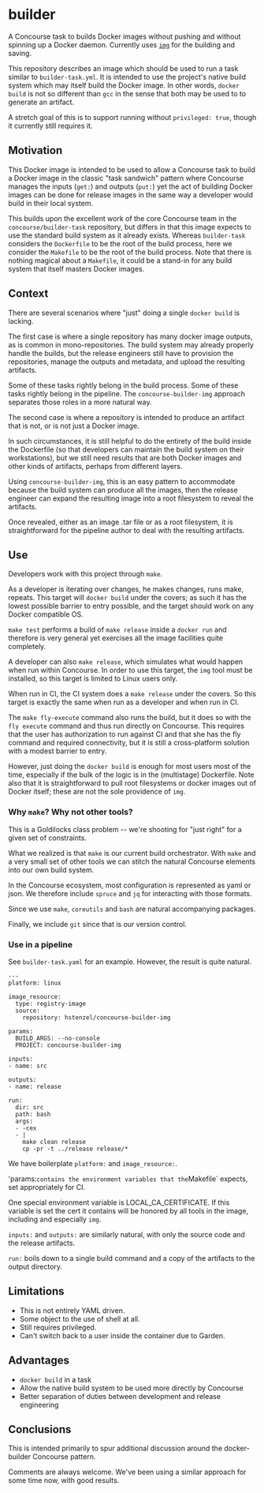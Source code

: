 # builder

A Concourse task to builds Docker images without pushing and without spinning
up a Docker daemon. Currently uses [`img`](http://github.com/genuinetools/img)
for the building and saving.

This repository describes an image which should be used to run a task similar
to `builder-task.yml`. It is intended to use the project's native build system
which may itself build the Docker image. In other words, `docker build` is not
so different than `gcc` in the sense that both may be used to to generate
an artifact.

A stretch goal of this is to support running without `privileged: true`, though
it currently still requires it.

## Motivation

This Docker image is intended to be used to allow a Concourse task to build
a Docker image in the classic "task sandwich" pattern where Concourse
manages the inputs (`get:`) and outputs (`put:`) yet the act of building
Docker images can be done for release images in the same way a developer
would build in their local system.

This builds upon the excellent work of the core Concourse team in the
`concourse/builder-task` repository, but differs in that this image expects
to use the standard build system as it already exists. Whereas `builder-task`
considers the `Dockerfile` to be the root of the build process, here we
consider the `Makefile` to be the root of the build process. Note that there is
nothing magical about a `Makefile`, it could be a stand-in for any build system
that itself masters Docker images.

## Context

There are several scenarios where "just" doing a single `docker build` is lacking.

The first case is where a single repository has many docker image outputs,
as is common in mono-repositories. The build system may already properly handle
the builds, but the release engineers still have to provision the repositories,
manage the outputs and metadata, and upload the resulting artifacts.

Some of these tasks rightly belong in the build process. Some of these tasks
rightly belong in the pipeline. The `concourse-builder-img` approach separates
those roles in a more natural way.

The second case is where a repository is intended to produce an artifact that
is not, or is not just a Docker image.

In such circumstances, it is still helpful to do the entirety of the build inside
the Dockerfile (so that developers can maintain the build system on their
workstations), but we still need results that are both Docker images and other
kinds of artifacts, perhaps from different layers.

Using `concourse-builder-img`, this is an easy pattern to accommodate because
the build system can produce all the images, then the release engineer can expand
the resulting image into a root filesystem to reveal the artifacts.

Once revealed, either as an image .tar file or as a root filesystem, it is
straightforward for the pipeline author to deal with the resulting artifacts.

## Use

Developers work with this project through `make`.

As a developer is iterating over changes, he makes changes, runs make, repeats.
This target will `docker build` under the covers; as such it has the lowest
possible barrier to entry possible, and the target should work on any Docker
compatible OS.

`make test` performs a build of `make release` inside a `docker run` and therefore
is very general yet exercises all the image facilities quite completely.

A developer can also `make release`, which simulates what would happen when run
within Concourse. In order to use this target, the `img` tool must be installed,
so this target is limited to Linux users only.

When run in CI, the CI system does a `make release` under the covers. So this target
is exactly the same when run as a developer and when run in CI.

The `make fly-execute` command also runs the build, but it does so with the `fly execute`
command and thus run directly on Concourse. This requires that the user has authorization
to run against CI and that she has the fly command and required connectivity, but
it is still a cross-platform solution with a modest barrier to entry.

However, just doing the `docker build` is enough for most users most of the time,
especially if the bulk of the logic is in the (multistage) Dockerfile. Note also that
it is straightforward to pull root filesystems or docker images out of Docker itself;
these are not the sole providence of `img`.

### Why `make`? Why not other tools?

This is a Goldilocks class problem -- we're shooting for "just right" for a given set
of constraints.

What we realized is that `make` is our current build orchestrator. With `make` and a
very small set of other tools we can stitch the natural Concourse elements into our
own build system.

In the Concourse ecosystem, most configuration is represented as yaml or json. We therefore
include `spruce` and `jq` for interacting with those formats.

Since we use `make`, `coreutils` and `bash` are natural accompanying packages.

Finally, we include `git` since that is our version control.

### Use in a pipeline

See `builder-task.yaml` for an example. However, the result is quite natural.

```
---
platform: linux

image_resource:
  type: registry-image
  source:
    repository: hstenzel/concourse-builder-img

params:
  BUILD_ARGS: --no-console
  PROJECT: concourse-builder-img

inputs:
- name: src

outputs:
- name: release

run:
  dir: src
  path: bash
  args:
  - -cex
  - |
    make clean release
    cp -pr -t ../release release/*

```

We have boilerplate `platform:` and `image_resource:`.

'params:` contains the environment variables that the `Makefile` expects, set
appropriately for CI.

One special environment variable is LOCAL_CA_CERTIFICATE. If this variable is set the cert it
contains will be honored by all tools in the image, including and especially `img`.

`inputs:` and `outputs:` are similarly natural, with only the source code and the release artifacts.

`run:` boils down to a single build command and a copy of the artifacts to the output directory.

## Limitations

- This is not entirely YAML driven.
- Some object to the use of shell at all.
- Still requires privileged.
- Can't switch back to a user inside the container due to Garden.

## Advantages

- `docker build` in a task
- Allow the native build system to be used more directly by Concourse
- Better separation of duties between development and release engineering

## Conclusions

This is intended primarily to spur additional discussion around the docker-builder Concourse pattern.

Comments are always welcome. We've been using a similar approach for some time now, with good results.
